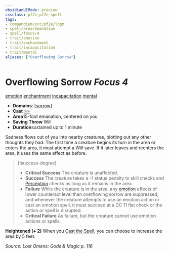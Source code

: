 ```yaml
---
obsidianUIMode: preview
cssclass: pf2e,pf2e-spell
tags:
- compendium/src/pf2e/logm
- spell/area/emanation
- spell/focus/4
- trait/emotion
- trait/enchantment
- trait/incapacitation
- trait/mental
aliases: ["Overflowing Sorrow"]
---
```

# Overflowing Sorrow *Focus 4*   
[emotion](/rules/traits/emotion.md)  [enchantment](/rules/traits/enchantment.md)  [incapacitation](/rules/traits/incapacitation.md)  [mental](/rules/traits/mental.md)  

- **Domains**: [[sorrow](/compendium/setting/domains.md#Sorrow)]
- **Cast** [>>](/rules/core-rulebook/chapter-9-playing-the-game.md#Actions "Two-Action") 
- **Area**15-foot emanation, centered on you
- **Saving Throw** Will
- **Duration**sustained up to 1 minute

Sadness flows out of you into nearby creatures, blotting out any other thoughts they had. The first time a creature begins its turn in the area or enters the area, it must attempt a Will save. If it later leaves and reenters the area, it uses the same effect as before.

> [!success-degree] 
> - **Critical Success** The creature is unaffected.
> - **Success** The creature takes a –1 status penalty to skill checks and [Perception](/compendium/skills.md#Perception) checks as long as it remains in the area.
> - **Failure** While the creature is in the area, any [emotion](/rules/traits/emotion.md) effects of lower counteract level than overflowing sorrow are suppressed, and whenever the creature attempts to use an emotion action or cast an emotion spell, it must succeed at a DC 11 flat check or the action or spell is disrupted.
> - **Critical Failure** As failure, but the creature cannot use emotion actions or spells.

**Heightened (+ 2)** When you [Cast the Spell](/rules/actions/cast-a-spell.md), you can choose to increase the area by 5 feet.

*Source: Lost Omens: Gods & Magic p. 116*